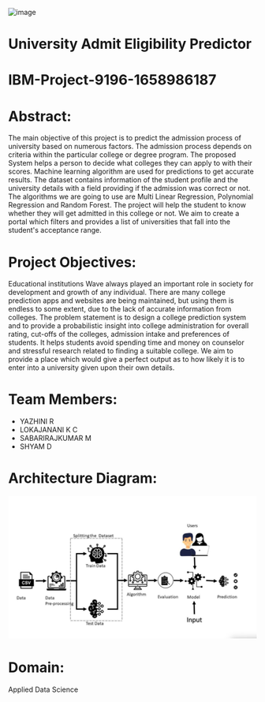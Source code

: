 ![image](https://user-images.githubusercontent.com/115606971/196098281-8d1455a3-a637-4573-ad9a-2103473e7fd3.png)

# University Admit Eligibility Predictor
# IBM-Project-9196-1658986187

# Abstract:
The main objective of this project is to predict the admission process of university based on numerous factors. 
The admission process depends on criteria within the particular college or degree program.
The proposed System helps a person to decide what colleges they can apply to with their scores. 
Machine learning algorithm are used for predictions to get accurate results.
The dataset contains information of the student profile and the university details with a field providing if the admission was correct or not. 
The algorithms we are going to use are Multi Linear Regression, Polynomial Regression and Random Forest.
The project will help the student to know whether they will get admitted in this college or not. We aim to create a portal which filters and provides a list of universities that fall into the student's acceptance range.

# Project Objectives:
Educational institutions Wave always played an important role in society for development and growth of any individual. 
There are many college prediction apps and websites are being maintained, but using them is endless to some extent, due to the lack of accurate information from colleges.
The problem statement is to design a college prediction system and to provide a probabilistic insight into college administration for overall rating, cut-offs of the colleges, admission intake and preferences of students. 
It helps students avoid spending time and money on counselor and stressful research related to finding a suitable college.
We aim to provide a place which would give a perfect output as to how likely it is to enter into a university given upon their own details.

# Team Members: 
- YAZHINI R 
- LOKAJANANI K C 
- SABARIRAJKUMAR M
- SHYAM D

# Architecture Diagram:
![image](https://github.com/IBM-EPBL/IBM-Project-9196-1658986187/blob/main/Pre-Development/Project%20Design%20Phase%20-%20I/snip.png)

# Domain:
Applied Data Science
